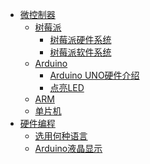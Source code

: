 * [微控制器](1/1-0.md)
    * [树莓派](1/1-1/1-1-0.md)
        * [树莓派硬件系统](1/1-1/1-1-1.md)
        * [树莓派软件系统](1/1-1/1-1-2.md)
    * [Arduino](1/1-2/1-2-0.md)
        * [Arduino UNO硬件介绍](1/1-2/1-2-1.md)
        * [点亮LED](1/1-2/1-2-2.md)
    * [ARM]()
    * [单片机]()
* [硬件编程](2/2-0.md)
    * [选用何种语言](2/2-1.md) 
    * [Arduino液晶显示](2/2-2.md)